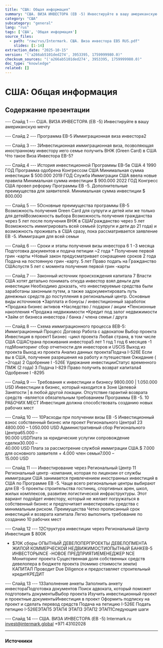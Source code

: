 ```yaml
---
title: "США: Общая информация"
summary: "США. ВИЗА ИНВЕСТОРА (EB -5) Инвестируйте в вашу американскую мечту Программа EB-5"
category: "США"
subcategory: "general"
lang: "rus"
tags: ['США', 'Общая информация']
source_files:
  - path: "raw/rus/Intermark. США. Виза инвестора EB5 RUS.pdf"
    slides: [1-14]
extraction_date: "2025-10-15"
version: "('a266ab5101ded274', 3953395, 1759999980.0)"
checksum_sources: "('a266ab5101ded274', 3953395, 1759999980.0)"
doc_type: "knowledge"
related: []
---
```


# США: Общая информация

## Содержание презентации

--- Слайд 1 ---
США. ВИЗА ИНВЕСТОРА (EB -5)
Инвестируйте в вашу американскую мечту

--- Слайд 2 ---
Программа EB-5
Иммиграционная виза инвестора2

--- Слайд 3 ---
3Инвестиционная иммиграционная виза, 
позволяющая иностранному инвестору иего семье получить ВНЖ (Green Card) в США Что такое
Виза Инвестора EB-5?

--- Слайд 4 ---
История инвестиционной 
Программы EB-5в США
4
1990 ГОД
Программа одобрена Конгрессом США
Минимальная сумма инвестиции $ 500.000
2019 ГОД
Служба Иммиграции США ввела новые правила 
Минимальная сумма инвестиции $ 900.000
2022 ГОД
Конгресс США провел реформу Программы ЕВ -5. 
Дополнительные преимущества для заявителей.
Минимальная сумма инвестиции $ 800.000

--- Слайд 5 ---
5Основные преимущества программы EB-5
Возможность получения
Green Card для супруги
и детей или же только 
для детейВозможность
выбора
Возможность получения 
гражданства через 5 лет 
после получения 
ВНЖ в СШАГражданство
через 5 лет
Возможность иммигрировать всей 
семьей (супруги и дети до 21 года) 
и возможность проживать в США 
сразу, пока рассматривается 
заявление ЕВ -5. Иммиграция
для всей семьи

--- Слайд 6 ---
Сроки и этапы
получения визы инвестора
6
1 -3 месяца
Подготовка документов и подача 
петиции
~2 года *
Получение первой грин -карты
*Новый закон предусматривает сокращение сроков 
2 года
Подача на постоянную грин -карту. 
5 лет
Право подать на Гражданство СШАспустя 5 лет с момента получения первой грин -карты

--- Слайд 7 ---
Законный источник 
происхождения капитала
7
Власти США хотят детально понимать откуда инвестор 
взял деньги для инвестиции Необходимо доказать, что 
инвестируемые средства были заработаны законным путем, а также задокументировать путь денежных 
средств до поступления в региональный центр.
Основные виды источников
•Зарплата и бонусы / инвестиционный заработок
•Продажа бизнес активов
•Наследство / подарки / акции
•Пенсионные накопления
•Продажа недвижимости
•Кредит под залог недвижимости
•Займ от бизнеса инвестора / банка / члена семьи / друга

--- Слайд 8 ---
Схема иммиграционного процесса 
8EB-5: Иммиграционный Процесс 
Договор
Работа с адвокатом
Выбор проекта
Инвестиция в проект1
Бизнес -цикл проекта 
Любая страна, в том числе США СШАСтрана проживания инвестора5 лет 1 год 1 год 6 месяцев -1 годМониторинг сбор отчетности для инвесторов и USCIS Выход из проекта Выход из проекта Анализ данных проектаПодача I-526Е
Если вы в США, получение 
разрешения на работу
и путешествия
Ожидание ( ~2года) 2
Одобрение I -526Е 
Удержание инвестицииСтатус временного ПМЖ 
(2 года) 3
Подача I-829 
Право получить возврат 
капитала4
Одобрение I -8295

--- Слайд 9 ---
Требования
к инвестиции и бизнесу
9800.000  |  1.050.000 USD
Инвестиции в бизнес, который находится в Зоне Целевой 
Занятости  |  в любой другой локации.
Отсутствие гарантий возврата средств -является обязательным 
требованием Программы ЕВ -5.
10 РАБОЧИХ МЕСТ
Инвестиция должна способствовать созданию 
новых рабочих мест

--- Слайд 10 ---
10Расходы при получении визы EB -5
Инвестиционный взнос собственный бизнес 
или проект Регионального Центра1
23
4800.000 – 
1.050.000 USD
Административный сбор Регионального Центра65.000 –  
90.000 USDПлата за юридические услугии сопровождение сделки30.000 –  
40.000 USD
Плата за рассмотрение службой иммиграции США.$ 7.000 для основного заявителя + 4.000 член семьи7.000 –  
15.000 USD

--- Слайд 11 ---
Инвестирование
через Региональный Центр
11
Региональный центр -компания, которая по лицензии от 
службы иммиграции США занимается привлечением 
иностранных инвестиций в США по Программе ЕВ -5. 
Чаще всего региональные центры выбирают для ЕВ -5 проекты
строительства гостиниц, спортивных арен, школ, жилых 
комплексов, развитие логистической инфраструктуры.
Этот вариант подойдет инвестору, который не желает 
погружаться в собственный бизнес и предпочитает 
инвестировать средства с минимальным риском.
Преимущества
Четко прописанный срок инвестиций и возврата капитала
Легко выполнить требование по 
созданию 10 рабочих мест

--- Слайд 12 ---
12Структура инвестиции через Региональный Центр
Инвестиция $ 800K 
+ $70K сборы
ОПЫТНЫЙ 
ДЕВЕЛОПЕРПРОЕКТЫ ДЕВЕЛОПМЕНТА 
ЖИЛОЙ КОММЕРЧЕСКОЙ 
НЕДВИЖИМОСТИОПЫТНЫЙ
БАНКEB-5
ИНВЕСТОРЫNCE -НОВОЕ 
ПРЕДПРИЯТИЕМЕНЕДЖЕР
NCE
Мониторинг проекта
Существенная доля собственных 
средств девелопера  в бюджете 
проекта (помимо стоимости земли) КАПИТАЛ
Проводит Due Diligence 
и предоставляет 
строительный кредитКРЕДИТ

--- Слайд 13 ---
13Заполнение
анкеты
Заполнить 
анкету инвестораПодготовка 
документов
Поиск адвоката, 
который поможет 
подготовить документыВыбор
проекта
Изучить инвестиционный 
проект и проектные 
документыИнвестиция 
в проект
Оформить подписку 
на проект и сделать
перевод средств Подача на петицию
I-526Е
Подать 
петицию I-526ЕЭТАП5
ЭТАП4
ЭТАП3
ЭТАП2
ЭТАП1Следующие шаги

--- Слайд 14 ---
США. ВИЗА ИНВЕСТОРА (EB -5)
Intermark.ru invest@intermark.global +971 43102028


---

### Источники
[^src1]: raw/Intermark. США. Виза инвестора EB5 RUS.pdf → слайды 1–14
